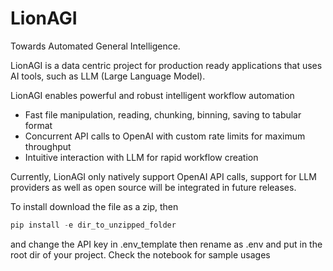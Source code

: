 # LionAGI 

Towards Automated General Intelligence. 



LionAGI is a data centric project for production ready applications that uses AI tools, such as LLM (Large Language Model). 

LionAGI enables powerful and robust intelligent workflow automation

- Fast file manipulation, reading, chunking, binning, saving to tabular format
- Concurrent API calls to OpenAI with custom rate limits for maximum throughput
- Intuitive interaction with LLM for rapid workflow creation

Currently, LionAGI only natively support OpenAI API calls, support for LLM providers as well as open source will be integrated in future releases.  

To install download the file as a zip, then
```python
pip install -e dir_to_unzipped_folder
```
and change the API key in .env_template then rename as .env and put in the root dir of your project. Check the notebook for sample usages
